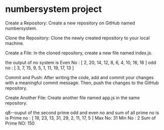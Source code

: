 # numbersystem project
Create a Repository:
Create a new repository on GitHub named numbersystem.

Clone the Repository:
Clone the newly created repository to your local machine.

Create a File:
In the cloned repository, create a new file named index.js.

the output of no system is 
Even No : [
  2, 20, 14, 12,  8,
  6,  4, 10, 16, 18
]
odd no : [
  3,  7, 15,  9,  5,
  1, 11, 19, 17, 13
]

Commit and Push:
After writing the code, add and commit your changes with a meaningful commit message. Then, push the changes to the GitHub repository.

Create Another File:
Create another file named app.js in the same repository.



q8--ouput of the second prime odd and even no and sum of all prime no is is 
Prime no : [
  19, 23, 13, 31, 29,
   2, 11, 17,  5
]
Max No: 31
Min No : 2
Sum of Prime NO: 150